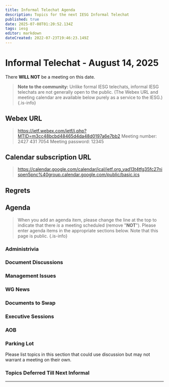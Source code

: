 ```yaml
---
title: Informal Telechat Agenda
description: Topics for the next IESG Informal Telechat
published: true
date: 2025-07-08T01:20:52.134Z
tags: iesg
editor: markdown
dateCreated: 2022-07-23T19:46:23.149Z
---
```


# Informal Telechat - August 14, 2025

There **WILL NOT** be a meeting on this date.

> **Note to the community:** Unlike formal IESG telechats, informal IESG telechats are not generally open to the public. (The Webex URL and meeting calendar are available below purely as a service to the IESG.)
{.is-info}

## Webex URL

> https://ietf.webex.com/ietf/j.php?MTID=m3cc48bcbd48465d4da48d0197a6e7bb2
Meeting number: 2427 431 7054
Meeting password: 12345 


## Calendar subscription URL

> https://calendar.google.com/calendar/ical/ietf.org_vad13t4tfg35fc27nispen5pnc%40group.calendar.google.com/public/basic.ics


## Regrets



## Agenda

> When you add an agenda item, please change the line at the top to indicate that there *is* a meeting scheduled (remove "**NOT**"). Please enter agenda items in the appropriate sections below.
Note that this page is public.
{.is-info}


### Administrivia



### Document Discussions



### Management Issues



### WG News 

### Documents to Swap 

### Executive Sessions



### AOB



### Parking Lot
Please list topics in this section that could use discussion but may not warrant a meeting on their own. 



### Topics Deferred Till Next Informal 

-------


